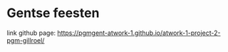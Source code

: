 # Gentse feesten
link github page: https://pgmgent-atwork-1.github.io/atwork-1-project-2-pgm-gillroel/